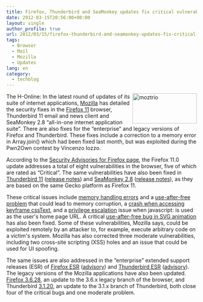 ```yaml
---
title: Firefox, Thunderbird and SeaMonkey updates fix critical vulnerabilities
date: 2012-03-15T20:56:00+00:00
layout: single
author_profile: true
url: 2012/03/15/firefox-thunderbird-and-seamonkey-updates-fix-critical-vulnerabilities/
tags:
  - Browser
  - Mail
  - Mozilla
  - Updates
lang: en
category: 
  - techblog
---
```

[<img title="moztrio" border="0" alt="moztrio" align="right" src="http://lh3.ggpht.com/-KDXkokrGjUo/T2JQajrSXMI/AAAAAAAAFLU/nJLE5x1hkQM/moztrio_thumb%25255B1%25255D.png?imgmax=800" width="170" height="80" />](http://lh3.ggpht.com/-bzyNXz6GZ9A/T2JQWqrukkI/AAAAAAAAFLM/0LTzTutUM5c/s1600-h/moztrio%25255B3%25255D.png)The H-Online: In the latest round of updates of its suite of internet applications, [Mozilla](http://www.mozilla.org/) has detailed the security fixes in the [Firefox 11](http://www.getfirefox.com/) browser, Thunderbird 11 email and news client and SeaMonkey 2.8 “all-in-one internet application suite”. There are also fixes for the “enterprise” and legacy versions of Firefox and Thunderbird. These fixes include a correction to a memory error in Array.join() which had been fixed last month, but was exploited during the Pwn2Own contest by Vincenzo Iozzo. 

According to the [Security Advisories for Firefox page](http://www.mozilla.org/security/known-vulnerabilities/firefox.html#firefox11), the Firefox 11.0 update addresses a total of eight vulnerabilities in the browser, five of which are rated as “Critical”. The same vulnerabilities have also been fixed in [Thunderbird 11](http://www.mozilla.org/en-US/thunderbird/) ([release notes](http://www.mozilla.org/en-US/thunderbird/11.0/releasenotes/)) and [SeaMonkey 2.8](http://www.seamonkey-project.org/) ([release notes](http://www.seamonkey-project.org/releases/seamonkey2.8/)), as they are based on the same Gecko platform as Firefox 11. 

These critical issues include [memory handling errors](http://www.mozilla.org/security/announce/2012/mfsa2012-19.html) and a [use-after-free problem](http://www.mozilla.org/security/announce/2012/mfsa2012-12.html) that could lead to memory corruption, a [crash when accessing keyframe cssText](http://www.mozilla.org/security/announce/2012/mfsa2012-17.html), and a [privilege escalation](http://www.mozilla.org/security/announce/2012/mfsa2012-16.html) issue when javascript: is used as the user's home page URL. A critical [use-after-free bug in SVG animation](http://www.mozilla.org/security/announce/2012/mfsa2012-14.html) has also been fixed. Some of these vulnerabilities, Mozilla says, could be exploited remotely by an attacker to, for example, execute arbitrary code on a victim's system. Mozilla has also corrected three moderate vulnerabilities, including two cross-site scripting (XSS) holes and an issue that could be used for UI spoofing. 

The same issues are also addressed in the “enterprise” extended support releases (ESR) of [Firefox ESR](http://www.mozilla.org/en-US/firefox/organizations/index.html) ([advisory](http://www.mozilla.org/security/known-vulnerabilities/firefoxESR.html#firefox10.0.3)) and [Thunderbird ESR](http://www.mozilla.org/en-US/thunderbird/organizations/index.html) ([advisory](http://www.mozilla.org/security/known-vulnerabilities/thunderbirdESR.html#thunderbird10.0.3)). The legacy versions of the Mozilla applications have also been updated. [Firefox 3.6.28](http://www.mozilla.org/security/known-vulnerabilities/firefox36.html#firefox3.6.28), an update to the 3.6.x legacy branch of the browser, and Thunderbird [3.1.20](http://www.mozilla.org/security/known-vulnerabilities/thunderbird31.html#thunderbird3.1.20), an update to the 3.1.x branch of Thunderbird, both close four of the critical bugs and one moderate problem.
